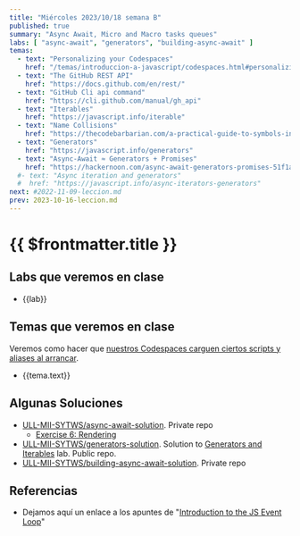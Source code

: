 ```yaml
---
title: "Miércoles 2023/10/18 semana B"
published: true
summary: "Async Await, Micro and Macro tasks queues"
labs: [ "async-await", "generators", "building-async-await" ]
temas: 
  - text: "Personalizing your Codespaces"
    href: "/temas/introduccion-a-javascript/codespaces.html#personalizing-your-codespace"
  - text: "The GitHub REST API"
    href: "https://docs.github.com/en/rest/"
  - text: "GitHub Cli api command"
    href: "https://cli.github.com/manual/gh_api" 
  - text: "Iterables"
    href: "https://javascript.info/iterable"
  - text: "Name Collisions"
    href: "https://thecodebarbarian.com/a-practical-guide-to-symbols-in-javascript.html#name-collisions"
  - text: "Generators"
    href: "https://javascript.info/generators"
  - text: "Async-Await ≈ Generators + Promises"
    href: "https://hackernoon.com/async-await-generators-promises-51f1a6ceede2"
  #- text: "Async iteration and generators"
  #  href: "https://javascript.info/async-iterators-generators"
next: #2022-11-09-leccion.md
prev: 2023-10-16-leccion.md 
---
```


# {{ $frontmatter.title }}

## Labs que veremos en clase

<ul>
    <li  v-for="(lab, index) in $frontmatter.labs" :key="index">
    <a :href="'/practicas/'+lab">{{lab}}</a>
    </li>
</ul>

## Temas que veremos en clase

Veremos como hacer que [nuestros  Codespaces carguen ciertos scripts y aliases al arrancar](/temas/introduccion-a-javascript/codespaces.html#personalizing-your-codespace).

<ul>
    <li  v-for="(tema, index) in $frontmatter.temas" :key="index">
    <a :href="tema.href" target="_blank">{{tema.text}}</a>
    </li>
</ul>

## Algunas Soluciones

* [ULL-MII-SYTWS/async-await-solution](https://github.com/ULL-MII-SYTWS/async-await-solution). Private repo
  * [Exercise 6: Rendering](https://github.com/ULL-MII-SYTWS/async-await-solution#exercise-6-rendering)
* [ULL-MII-SYTWS/generators-solution](https://github.com/ULL-MII-SYTWS/generators-solution). Solution to [Generators and Iterables](https://ull-mii-sytws.github.io/practicas/generators.html) lab. Public repo.
* [ULL-MII-SYTWS/building-async-await-solution](https://github.com/ULL-MII-SYTWS/building-async-await-solution). Private repo

## Referencias

* Dejamos aquí un enlace a los apuntes de "[Introduction to the JS Event Loop](/temas/async/event-loop/)"

